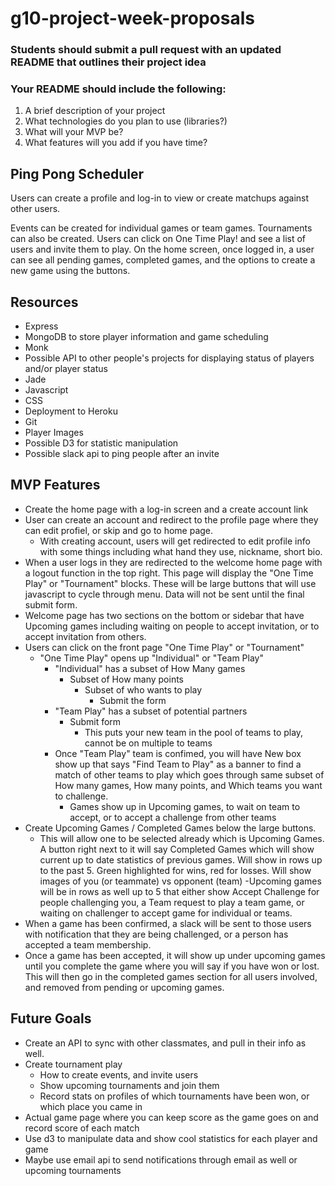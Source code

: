 # g10-project-week-proposals

### Students should submit a pull request with an updated README that outlines their project idea

### Your README should include the following:

1. A brief description of your project
2. What technologies do you plan to use (libraries?)
3. What will your MVP be?
4. What features will you add if you have time?


## Ping Pong Scheduler
  Users can create a profile and log-in to view or create matchups against other users.

  Events can be created for individual games or team games. Tournaments can also be created. Users can click on One Time Play! and see a list of users and invite them to play. On the home screen, once logged in, a user can see all pending games, completed games, and the options to create a new game using the buttons.

## Resources
  - Express
  - MongoDB to store player information and game scheduling
  - Monk
  - Possible API to other people's projects for displaying status of players and/or player status
  - Jade
  - Javascript
  - CSS
  - Deployment to Heroku
  - Git
  - Player Images
  - Possible D3 for statistic manipulation
  - Possible slack api to ping people after an invite

## MVP Features
  - Create the home page with a log-in screen and a create account link
  - User can create an account and redirect to the profile page where they can edit profiel, or skip and go to home page.
    - With creating account, users will get redirected to edit profile info with some things including what hand they use, nickname, short bio.
  - When a user logs in they are redirected to the welcome home page with a logout function in the top right. This page will display the "One Time Play" or "Tournament" blocks. These will be large buttons that will use javascript to cycle through menu. Data will not be sent until the final submit form.
  - Welcome page has two sections on the bottom or sidebar that have Upcoming games including waiting on people to accept invitation, or to accept invitation from others.
  - Users can click on the front page "One Time Play" or "Tournament"
    - "One Time Play" opens up "Individual" or "Team Play"
      - "Individual" has a subset of How Many games
        - Subset of How many points
          - Subset of who wants to play
            - Submit the form
      - "Team Play" has a subset of potential partners
        - Submit form
          - This puts your new team in the pool of teams to play, cannot be on multiple to teams
      - Once "Team Play" team is confimed, you will have New box show up that says "Find Team to Play" as a banner to find a match of other teams to play which goes through same subset of How many games, How many points, and Which teams you want to challenge.
        - Games show up in Upcoming games, to wait on team to accept, or to accept a challenge from other teams
  - Create Upcoming Games / Completed Games below the large buttons.
    - This will allow one to be selected already which is Upcoming Games. A button right next to it will say Completed Games which will show current up to date statistics of previous games. Will show in rows up to the past 5. Green highlighted for wins, red for losses. Will show images of you (or teammate) vs opponent (team)
    -Upcoming games will be in rows as well up to 5 that either show Accept Challenge for people challenging you, a Team request to play a team game, or waiting on challenger to accept game for individual or teams.
  - When a game has been confirmed, a slack will be sent to those users with notification that they are being challenged, or a person has accepted a team membership.
  - Once a game has been accepted, it will show up under upcoming games until you complete the game where you will say if you have won or lost. This will then go in the completed games section for all users involved, and removed from pending or upcoming games.

## Future Goals
  - Create an API to sync with other classmates, and pull in their info as well.
  - Create tournament play
    - How to create events, and invite users
    - Show upcoming tournaments and join them
    - Record stats on profiles of which tournaments have been won, or which place you came in
  - Actual game page where you can keep score as the game goes on and record score of each match
  - Use d3 to manipulate data and show cool statistics for each player and game
  - Maybe use email api to send notifications through email as well or upcoming tournaments
